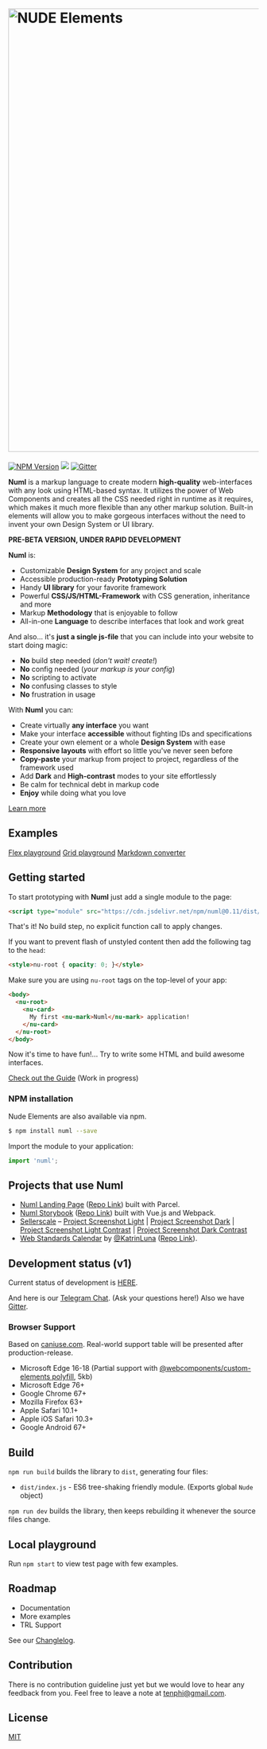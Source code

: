 # <img src="https://github.com/tenphi/nude/blob/master/images/logo.png?raw=true" alt="NUDE Elements" width="891">

[![NPM Version](https://img.shields.io/npm/v/numl.svg?style=flat)](https://www.npmjs.com/package/numl)
[![](https://img.shields.io/npm/dt/numl.svg?style=flat)](https://www.npmjs.com/package/numl)
[![Gitter](https://badges.gitter.im/tenphi/numl.svg)](https://gitter.im/tenphi/numl?utm_source=badge&utm_medium=badge&utm_campaign=pr-badge)

**Numl** is a markup language to create modern **high-quality** web-interfaces with any look using HTML-based syntax. It utilizes the power of Web Components and creates all the CSS needed right in runtime as it requires, which makes it much more flexible than any other markup solution. Built-in elements will allow you to make gorgeous interfaces without the need to invent your own Design System or UI library.

**PRE-BETA VERSION, UNDER RAPID DEVELOPMENT**

**Numl** is: 

* Customizable **Design System** for any project and scale
* Accessible production-ready **Prototyping Solution**
* Handy **UI library** for your favorite framework
* Powerful **CSS/JS/HTML-Framework** with CSS generation, inheritance and more
* Markup **Methodology** that is enjoyable to follow
* All-in-one **Language** to describe interfaces that look and work great

And also... it's **just a single js-file** that you can include into your website to start doing magic:

* **No** build step needed (*don't wait! create!*)
* **No** config needed (*your markup is your config*)
* **No** scripting to activate
* **No** confusing classes to style
* **No** frustration in usage

With **Numl** you can: 

* Create virtually **any interface** you want
* Make your interface **accessible** without fighting IDs and specifications
* Create your own element or a whole **Design System** with ease
* **Responsive layouts** with effort so little you've never seen before
* **Copy-paste** your markup from project to project, regardless of the framework used
* Add **Dark** and **High-contrast** modes to your site effortlessly
* Be calm for technical debt in markup code
* **Enjoy** while doing what you love

[Learn more](https://numl.design/)

## Examples

[Flex playground](https://numl.design/storybook/layouts/flex-playground)
[Grid playground](https://numl.design/storybook/layouts/grid-playground)
[Markdown converter](https://numl.design/storybook/converters/markdown)

## Getting started

To start prototyping with **Numl** just add a single module to the page:

```html
<script type="module" src="https://cdn.jsdelivr.net/npm/numl@0.11/dist/index.js"></script>
```

That's it! No build step, no explicit function call to apply changes.

If you want to prevent flash of unstyled content then add the following tag to the `head`:

```html
<style>nu-root { opacity: 0; }</style>
```

Make sure you are using `nu-root` tags on the top-level of your app:

```html
<body>
  <nu-root>
    <nu-card>
      My first <nu-mark>Numl</nu-mark> application!
    </nu-card>
  </nu-root>
</body>
```

Now it's time to have fun!... Try to write some HTML and build awesome interfaces.

[Check out the Guide](https://numl.design/guide/basics/base-syntax) (Work in progress)

### NPM installation

Nude Elements are also available via npm.
```bash
$ npm install numl --save
```

Import the module to your application:
```javascript
import 'numl';
```

## Projects that use Numl 

* [Numl Landing Page](https://numl.design) ([Repo Link](https://github.com/tenphi/numl.design)) built with Parcel.
* [Numl Storybook](https://numl.design/storybook) ([Repo Link](https://github.com/tenphi/numl-storybook)) built with Vue.js and Webpack.
* [Sellerscale](https://sellerscale.com) – [Project Screenshot Light](https://github.com/tenphi/nude/blob/master/images/example-app-light.png?raw=true) | [Project Screenshot Dark](https://github.com/tenphi/nude/blob/master/images/example-app-dark.png?raw=true) | [Project Screenshot Light Contrast](https://github.com/tenphi/nude/blob/master/images/example-app-light-contrast.png?raw=true) | [Project Screenshot Dark Contrast](https://github.com/tenphi/nude/blob/master/images/example-app-dark-contrast.png?raw=true)
* [Web Standards Calendar](https://frontend-events-numl.now.sh/) by [@KatrinLuna](https://github.com/katrinLuna) ([Repo Link](https://github.com/katrinLuna/frontend-events-numl)).

## Development status (v1)

Current status of development is [HERE](https://github.com/tenphi/nude/projects/1).

And here is our [Telegram Chat](https://tele.click/numldesign). (Ask your questions here!)
Also we have [Gitter](https://gitter.im/tenphi/numl).

### Browser Support

Based on [caniuse.com](caniuse.com). Real-world support table will be presented after production-release.

* Microsoft Edge 16-18 (Partial support with [@webcomponents/custom-elements polyfill](https://github.com/webcomponents/polyfills/tree/master/packages/custom-elements), 5kb)
* Microsoft Edge 76+
* Google Chrome 67+
* Mozilla Firefox 63+
* Apple Safari 10.1+
* Apple iOS Safari 10.3+
* Google Android 67+

## Build

`npm run build` builds the library to `dist`, generating four files:

* `dist/index.js` - ES6 tree-shaking friendly module. (Exports global `Nude` object)

`npm run dev` builds the library, then keeps rebuilding it whenever the source files change.

## Local playground

Run `npm start` to view test page with few examples.

## Roadmap

* Documentation
* More examples
* TRL Support

See our [Changlelog](http://localhost:8080/guide/changelog).

## Contribution

There is no contribution guideline just yet but we would love to hear any feedback from you. Feel free to leave a note at [tenphi@gmail.com](mailto:tenphi@gmail.com?subject=Numl%20Feeback).

## License

[MIT](LICENSE)

